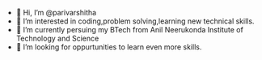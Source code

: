 - 👋 Hi, I’m @parivarshitha
- 👀 I’m interested in coding,problem solving,learning new technical skills.
- 🌱 I’m currently persuing my BTech from Anil Neerukonda Institute of Technology and Science
- 💞️ I’m looking for oppurtunities to learn even more skills.


<!---
parivarshitha/parivarshitha is a ✨ special ✨ repository because its `README.md` (this file) appears on your GitHub profile.
You can click the Preview link to take a look at your changes.
--->
